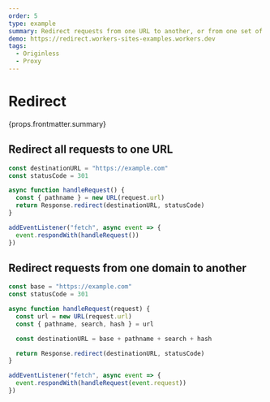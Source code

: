 ```yaml
---
order: 5
type: example
summary: Redirect requests from one URL to another, or from one set of URLs to another set.
demo: https://redirect.workers-sites-examples.workers.dev
tags:
  - Originless
  - Proxy
---
```


# Redirect

<ContentColumn>
  <p>{props.frontmatter.summary}</p>
</ContentColumn>

## Redirect all requests to one URL

```js
const destinationURL = "https://example.com"
const statusCode = 301

async function handleRequest() {
  const { pathname } = new URL(request.url)
  return Response.redirect(destinationURL, statusCode)
}

addEventListener("fetch", async event => {
  event.respondWith(handleRequest())
})
```

## Redirect requests from one domain to another

```js
const base = "https://example.com"
const statusCode = 301

async function handleRequest(request) {
  const url = new URL(request.url)
  const { pathname, search, hash } = url

  const destinationURL = base + pathname + search + hash

  return Response.redirect(destinationURL, statusCode)
}

addEventListener("fetch", async event => {
  event.respondWith(handleRequest(event.request))
})
```
